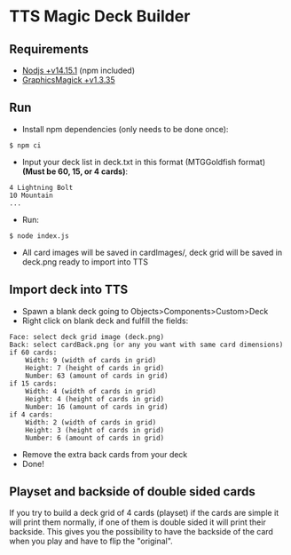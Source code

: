 # TTS Magic Deck Builder

## Requirements
- [Nodjs +v14.15.1](https://nodejs.org/en/) (npm included)
- [GraphicsMagick +v1.3.35](http://www.graphicsmagick.org/)

## Run
- Install npm dependencies (only needs to be done once):
```
$ npm ci
```
- Input your deck list in deck.txt in this format (MTGGoldfish format) **(Must be 60, 15, or 4 cards)**:
```
4 Lightning Bolt
10 Mountain
...
```
- Run:
```
$ node index.js
```
- All card images will be saved in cardImages/, deck grid will be saved in deck.png ready to import into TTS

## Import deck into TTS
- Spawn a blank deck going to Objects>Components>Custom>Deck
- Right click on blank deck and fulfill the fields:
```
Face: select deck grid image (deck.png)
Back: select cardBack.png (or any you want with same card dimensions)
if 60 cards:
    Width: 9 (width of cards in grid)
    Height: 7 (height of cards in grid)
    Number: 63 (amount of cards in grid)
if 15 cards:
    Width: 4 (width of cards in grid)
    Height: 4 (height of cards in grid)
    Number: 16 (amount of cards in grid)
if 4 cards:
    Width: 2 (width of cards in grid)
    Height: 3 (height of cards in grid)
    Number: 6 (amount of cards in grid)
```
- Remove the extra back cards from your deck
- Done!

## Playset and backside of double sided cards
If you try to build a deck grid of 4 cards (playset) if the cards are simple it will print them normally, if one of them 
is double sided it will print their backside. This gives you the possibility to have the backside of the 
card when you play and have to flip the "original".
